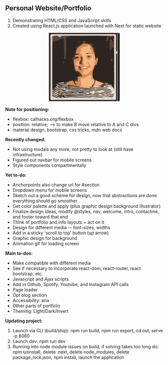 ## Personal Website/Portfolio

1. Demonstrating HTML/CSS and JavaScript skills
2. Created using React.js application launched with Next for static website

<p align="center">
  <img src="./static/genImages/3-color-trace.png" aria-label="Profile Image" />
</p>

<b> Note for positioning: </b>
<ul>
  <li> flexbox: calhacks.org/flexbox </li>
  <li> position: relative; --> to make B move relative to A and C divs </li>
  <li> material design, bootstrap, css tricks, mdn web docs </li>
</ul>

<b> Recently changed: </b>
<ul>
  <li> Not using modals any more, not pretty to look at (still have infrastructure) </li>
  <li> Figured out navbar for mobile screens </li>
  <li> Style components compartmentally </li>
</ul>

<b> Yet to-do: </b>
<ul>
  <li> Anchorpoints also change url for #section </li>
  <li> Dropdown menu for mobile screens </li>
  <li> Sketch out a good scheme for design, now that abstractions are done everything should go smoother </li>

  <li> Get color palette and apply (plus graphic design background Illustrator) </li>
  <li> Finalize design ideas, modify @styles, nav, welcome, intro, contactme, and footer toward that end </li>
  <li> Think of portfolio and info layouts + act on it </li>
  <li> Design for different media -- font-sizes, widths </li>

  <li> Add in a sticky 'scroll to top' button (up arrow) </li>
  <li> Graphic design for background </li>
  <li> Animation gif for loading screen </li>
</ul>

<b> Main to-dos: </b>
<ul>
  <li> Make compatible with different media </li>
  <li> See if necessary to incorporate react-dom, react-router, react bootstrap, etc. </li>
  <li> Javascript and Ajax scripts </li>
  <li> Add in Github, Spotify, Youtube, and Instagram API calls </li>
  <li> Page loader </li>
  <li> Opt blog section </li>
  <li> Accessibility: aria </li>
  <li> Other parts of portfolio </li>
  <li> Theming: Light/Dark/Invert </li>
</ul>

<b> Updating project: </b>
  1. Launch via CLI (build/ship): npm run build, npm run export, cd out, serve -p 8080
  2. Launch dev:
     npm run dev
  3. Running into node module issues on build, if solving takes too long do: npm uninstall, delete .next, delete node_modules, delete package_lock.json, npm install, launch the application
